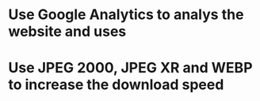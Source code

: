 # Use Google Analytics to analys the website and uses
# Use JPEG 2000, JPEG XR and WEBP to increase the download speed